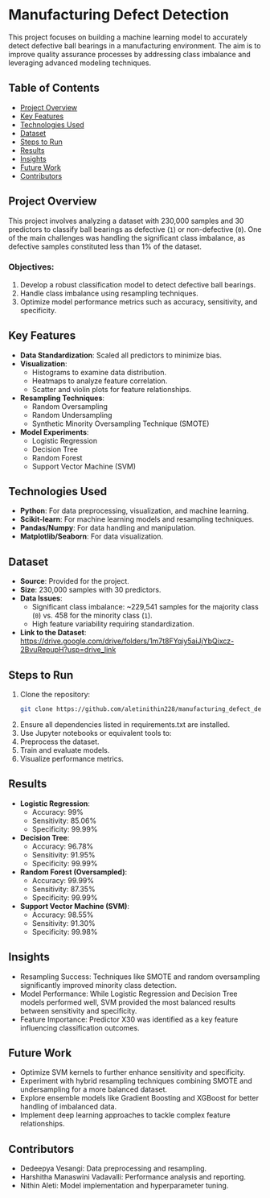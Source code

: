 # Manufacturing Defect Detection

This project focuses on building a machine learning model to accurately detect defective ball bearings in a manufacturing environment. The aim is to improve quality assurance processes by addressing class imbalance and leveraging advanced modeling techniques.

## Table of Contents
- [Project Overview](#project-overview)
- [Key Features](#key-features)
- [Technologies Used](#technologies-used)
- [Dataset](#dataset)
- [Steps to Run](#steps-to-run)
- [Results](#results)
- [Insights](#insights)
- [Future Work](#future-work)
- [Contributors](#contributors)

## Project Overview
This project involves analyzing a dataset with 230,000 samples and 30 predictors to classify ball bearings as defective (`1`) or non-defective (`0`). One of the main challenges was handling the significant class imbalance, as defective samples constituted less than 1% of the dataset.

### Objectives:
1. Develop a robust classification model to detect defective ball bearings.
2. Handle class imbalance using resampling techniques.
3. Optimize model performance metrics such as accuracy, sensitivity, and specificity.

## Key Features
- **Data Standardization**: Scaled all predictors to minimize bias.
- **Visualization**:
  - Histograms to examine data distribution.
  - Heatmaps to analyze feature correlation.
  - Scatter and violin plots for feature relationships.
- **Resampling Techniques**:
  - Random Oversampling
  - Random Undersampling
  - Synthetic Minority Oversampling Technique (SMOTE)
- **Model Experiments**:
  - Logistic Regression
  - Decision Tree
  - Random Forest
  - Support Vector Machine (SVM)

## Technologies Used
- **Python**: For data preprocessing, visualization, and machine learning.
- **Scikit-learn**: For machine learning models and resampling techniques.
- **Pandas/Numpy**: For data handling and manipulation.
- **Matplotlib/Seaborn**: For data visualization.

## Dataset
- **Source**: Provided for the project.
- **Size**: 230,000 samples with 30 predictors.
- **Data Issues**:
  - Significant class imbalance: ~229,541 samples for the majority class (`0`) vs. 458 for the minority class (`1`).
  - High feature variability requiring standardization.
- **Link to the Dataset**: https://drive.google.com/drive/folders/1m7t8FYqiy5aiJjYbQixcz-2BvuRepupH?usp=drive_link

## Steps to Run
1. Clone the repository:
   ```bash
   git clone https://github.com/aletinithin228/manufacturing_defect_detection.git
2. Ensure all dependencies listed in requirements.txt are installed.
3. Use Jupyter notebooks or equivalent tools to:
4. Preprocess the dataset.
5. Train and evaluate models.
6. Visualize performance metrics.

## Results
- **Logistic Regression**:
  - Accuracy: 99%
  - Sensitivity: 85.06%
  - Specificity: 99.99%
- **Decision Tree**:
  - Accuracy: 96.78%
  - Sensitivity: 91.95%
  - Specificity: 99.99%
- **Random Forest (Oversampled)**:
  - Accuracy: 99.99%
  - Sensitivity: 87.35%
  - Specificity: 99.99%
- **Support Vector Machine (SVM)**:
  - Accuracy: 98.55%
  - Sensitivity: 91.30%
  - Specificity: 99.98%
## Insights
- Resampling Success: Techniques like SMOTE and random oversampling significantly improved minority class detection.
- Model Performance: While Logistic Regression and Decision Tree models performed well, SVM provided the most balanced results between sensitivity and specificity.
- Feature Importance: Predictor X30 was identified as a key feature influencing classification outcomes.
## Future Work
- Optimize SVM kernels to further enhance sensitivity and specificity.
- Experiment with hybrid resampling techniques combining SMOTE and undersampling for a more balanced dataset.
- Explore ensemble models like Gradient Boosting and XGBoost for better handling of imbalanced data.
- Implement deep learning approaches to tackle complex feature relationships.
## Contributors
- Dedeepya Vesangi: Data preprocessing and resampling.
- Harshitha Manaswini Vadavalli: Performance analysis and reporting.
- Nithin Aleti: Model implementation and hyperparameter tuning.

